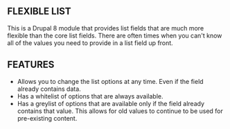 FLEXIBLE LIST
-------------
This is a Drupal 8 module that provides list fields that are much more flexible than the core list fields. There are often times when you can't know all of the values you need to provide in a list field up front.

FEATURES
--------
* Allows you to change the list options at any time. Even if the field already contains data.
* Has a whitelist of options that are always available.
* Has a greylist of options that are available only if the field already contains that value. This allows for old values to continue to be used for pre-existing content.
